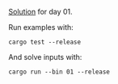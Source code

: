 [Solution](src/bin/01.rs) for day 01.

Run examples with:
```
cargo test --release
```

And solve inputs with:
```
cargo run --bin 01 --release
```
